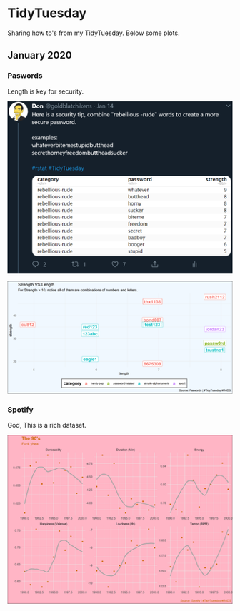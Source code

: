 # TidyTuesday
Sharing how to's from my TidyTuesday. 
Below some plots.

## January 2020
 
 ### Paswords
 Length is key for security. 
 
 ![](https://github.com/WhiteChair/TidyTuesday/blob/master/January_2020/Passwordtips.png)
 
 ![](https://github.com/WhiteChair/TidyTuesday/blob/master/January_2020/passwords.png)
 
 ### Spotify 
 
 God, This is a rich dataset. 
 
 ![](https://github.com/WhiteChair/TidyTuesday/blob/master/January_2020/pop_rap.png)
